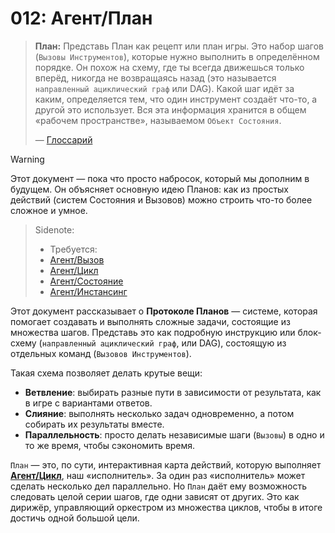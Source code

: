 # 012: Агент/План

> **План:** Представь План как рецепт или план игры. Это набор шагов (`Вызовы Инструментов`), которые нужно выполнить в определённом порядке. Он похож на схему, где ты всегда движешься только вперёд, никогда не возвращаясь назад (это называется `направленный ациклический граф` или DAG). Какой шаг идёт за каким, определяется тем, что один инструмент создаёт что-то, а другой это использует. Вся эта информация хранится в общем «рабочем пространстве», называемом `Объект Состояния`.
>
> — [Глоссарий](./000_glossary.md)

> [!WARNING]
> Этот документ — пока что просто набросок, который мы дополним в будущем. Он объясняет основную идею Планов: как из простых действий (систем Состояния и Вызовов) можно строить что-то более сложное и умное.

> Sidenote:
>
> - Требуется:
> - [Агент/Вызов](./004_agent_call.md)
> - [Агент/Цикл](./005_agent_loop.md)
> - [Агент/Состояние](./010_agent_state.md)
> - [Агент/Инстансинг](./011_agent_instancing.md)

Этот документ рассказывает о **Протоколе Планов** — системе, которая помогает создавать и выполнять сложные задачи, состоящие из множества шагов. Представь это как подробную инструкцию или блок-схему (`направленный ациклический граф`, или DAG), состоящую из отдельных команд (`Вызовов Инструментов`).

Такая схема позволяет делать крутые вещи: 
- **Ветвление**: выбирать разные пути в зависимости от результата, как в игре с вариантами ответов.
- **Слияние**: выполнять несколько задач одновременно, а потом собирать их результаты вместе.
- **Параллельность**: просто делать независимые шаги (`Вызовы`) в одно и то же время, чтобы сэкономить время.

`План` — это, по сути, интерактивная карта действий, которую выполняет **[Агент/Цикл](./005_agent_loop.md)**, наш «исполнитель». За один раз «исполнитель» может сделать несколько дел параллельно. Но `План` даёт ему возможность следовать целой серии шагов, где одни зависят от других. Это как дирижёр, управляющий оркестром из множества циклов, чтобы в итоге достичь одной большой цели.